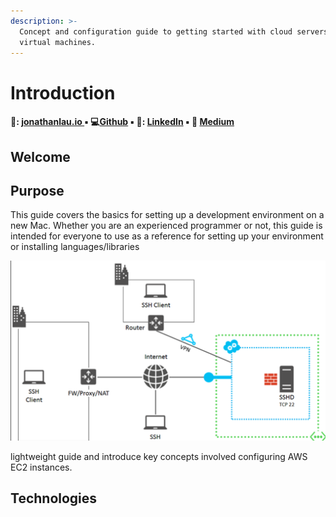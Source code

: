 ```yaml
---
description: >-
  Concept and configuration guide to getting started with cloud servers and
  virtual machines.
---
```


# Introduction

#### 🚀: [jonathanlau.io ](www.jonathanlau.io)▪ 💻[Github](https://www.github.com/laujonat) ▪ 💼: [LinkedIn](https://www.linkedin.com/in/jonathanhlau/)  ▪ 📝 [Medium](https://medium.com/@jonhlau28) 

## Welcome

## Purpose

This guide covers the basics for setting up a development environment on a new Mac. Whether you are an experienced programmer or not, this guide is intended for everyone to use as a reference for setting up your environment or installing languages/libraries

![Credit: Microsoft ](.gitbook/assets/screen-shot-2019-09-21-at-2.20.02-am.png)

 lightweight guide and introduce key concepts involved configuring AWS EC2 instances. 

## Technologies

